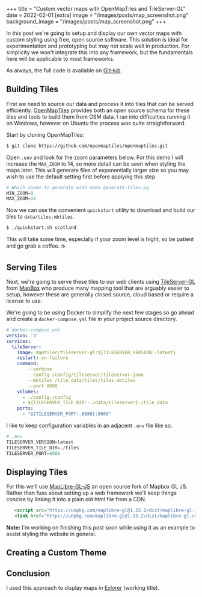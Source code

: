 +++
title = "Custom vector maps with OpenMapTiles and TileServer-GL"
date = 2022-02-01
[extra]
image = "/images/posts/map_screenshot.png"
background_image = "/images/posts/map_screenshot.png"
+++

In this post we're going to setup and display our own vector maps with custom styling using free, open source software. 
This solution is ideal for experimentation and prototyping but may not scale well in production.
For simplicity we won't integrate this into any framework, but the fundamentals here will be applicable to most frameworks.

As always, the full code is available on [GitHub](https://github.com/signal32).

## Building Tiles
First we need to source our data and process it into tiles that can be served efficiently.
[OpenMapTiles](https://openmaptiles.org/) provides both an open source schema for these tiles and tools to build them from OSM data. I ran into difficulties running it on Windows, however on Ubuntu the process was quite straightforward.



Start by cloning OpenMapTiles:
 ```sh
 $ git clone https://github.com/openmaptiles/openmaptiles.git
 ```

Open `.env` and look for the zoom parameters below. For this demo I will increase the `MAX_ZOOM` to 14, so more detail can be seen when styling the maps later. This will generate files of exponentially larger size so you may wish to use the default setting first before applying this step.
```py
# Which zooms to generate with make generate-tiles-pg
MIN_ZOOM=0
MAX_ZOOM=14
```
Now we can use the convenient `quickstart` utility to download and build our tiles to `data/tiles.mbtiles`.
```sh
$ ./quickstart.sh scotland
```
This will take some time, especially if your zoom level is hight, so be patient and go grab a coffee. ☕
## Serving Tiles
Next, we're going to serve these tiles to our web clients using [TileServer-GL](https://github.com/maptiler/tileserver-gl) from 
[MapBox](https://www.mapbox.com/) who produce many mapping tool that are arguably easier to setup, however these are generally closed source, cloud based or require a license to use.

We're going to be using Docker to simplify the next few stages so go ahead and create a `docker-compose.yml` file in your project source directory.
```yaml
# docker-compose.yml
version: '3'
services:
  tileServer:
    image: maptiler/tileserver-gl:${TILESERVER_VERSION:-latest}
    restart: on-failure
    command: 
        --verbose 
        --config /config/tileserver/tileserver.json 
        --mbtiles /tile_data/tiles/tiles.mbtiles 
        --port 8090
    volumes:
      - ./config:/config
      - ${TILESERVER_TILE_DIR:-./data/tileserver}:/tile_data
    ports:
      - "${TILESERVER_PORT:-8080}:8080"
```
I like to keep configuration variables in an adjacent `.env` file like so.
```py
# .env
TILESERVER_VERSION=latest
TILESERVER_TILE_DIR=./tiles
TILESERVER_PORT=8080
```

## Displaying Tiles
For this we'll use [MapLibre-GL-JS](https://github.com/maplibre/maplibre-gl-js) an open source fork of Mapbox GL JS.
Rather than fuss about setting up a web framework we'll keep things concise by linking it into a plain old html file from a CDN.
 ```html
    <script src="https://unpkg.com/maplibre-gl@1.15.2/dist/maplibre-gl.js"></script>
    <link href="https://unpkg.com/maplibre-gl@1.15.2/dist/maplibre-gl.css" rel="stylesheet"/>
 ```

 **Note:** I'm working on finishing this post soon while using it as an example to assist styling the website in general.


## Creating a Custom Theme


## Conclusion
I used this approach to display maps in [Exlorer](https://explore.hamishweir.uk/) (working title).